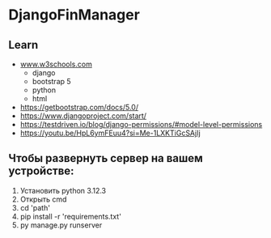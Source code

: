 # DjangoFinManager

## Learn 

* www.w3schools.com
  * django
  * bootstrap 5
  * python
  * html
* https://getbootstrap.com/docs/5.0/
* https://www.djangoproject.com/start/
* https://testdriven.io/blog/django-permissions/#model-level-permissions
* https://youtu.be/HpL6ymFEuu4?si=Me-1LXKTiGcSAjIj

## Чтобы развернуть сервер на вашем устройстве:

1. Установить python 3.12.3 
2. Открыть cmd
3. cd 'path'
4. pip install -r 'requirements.txt'
5. py manage.py runserver